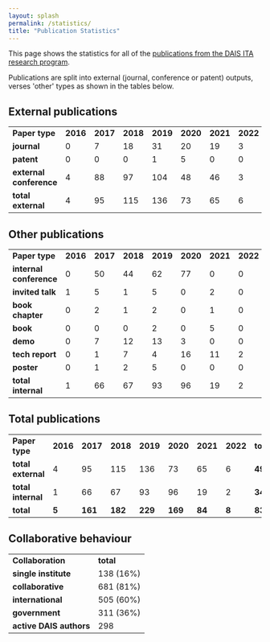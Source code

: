 ```yaml
---
layout: splash
permalink: /statistics/
title: "Publication Statistics"
---
```


This page shows the statistics for all of the [publications from the DAIS ITA research program](/science-library/).

Publications are split into external (journal, conference or patent) outputs, verses 'other' types as shown in
the tables below.

## External publications

<table>
    <tbody>
    <tr>
        <td><strong>Paper type</strong></td>
        <td><strong>2016</strong></td>
        <td><strong>2017</strong></td>
        <td><strong>2018</strong></td>
        <td><strong>2019</strong></td>
        <td><strong>2020</strong></td>
        <td><strong>2021</strong></td>
        <td><strong>2022</strong></td>
        <td><strong>total</strong></td>
    </tr>
    <tr>
        <td><strong>journal</strong></td>
        <td>0</td>
        <td>7</td>
        <td>18</td>
        <td>31</td>
        <td>20</td>
        <td>19</td>
        <td>3</td>
        <td><strong>98</strong></td>
    </tr>
    <tr>
        <td><strong>patent</strong></td>
        <td>0</td>
        <td>0</td>
        <td>0</td>
        <td>1</td>
        <td>5</td>
        <td>0</td>
        <td>0</td>
        <td><strong>6</strong></td>
    </tr>
    <tr>
        <td><strong>external conference</strong></td>
        <td>4</td>
        <td>88</td>
        <td>97</td>
        <td>104</td>
        <td>48</td>
        <td>46</td>
        <td>3</td>
        <td><strong>390</strong></td>
    </tr>
    <tr>
        <td><strong>total external</strong></td>
        <td>4</td>
        <td>95</td>
        <td>115</td>
        <td>136</td>
        <td>73</td>
        <td>65</td>
        <td>6</td>
        <td><strong>494</strong></td>
    </tr>
    </tbody>
</table>

## Other publications

<table>
    <tbody>
    <tr>
        <td><strong>Paper type</strong></td>
        <td><strong>2016</strong></td>
        <td><strong>2017</strong></td>
        <td><strong>2018</strong></td>
        <td><strong>2019</strong></td>
        <td><strong>2020</strong></td>
        <td><strong>2021</strong></td>
        <td><strong>2022</strong></td>
        <td><strong>total</strong></td>
    </tr>
    <tr>
        <td><strong>internal conference</strong></td>
        <td>0</td>
        <td>50</td>
        <td>44</td>
        <td>62</td>
        <td>77</td>
        <td>0</td>
        <td>0</td>
        <td><strong>233</strong></td>
    </tr>
    <tr>
        <td><strong>invited talk</strong></td>
        <td>1</td>
        <td>5</td>
        <td>1</td>
        <td>5</td>
        <td>0</td>
        <td>2</td>
        <td>0</td>
        <td><strong>14</strong></td>
    </tr>
    <tr>
        <td><strong>book chapter</strong></td>
        <td>0</td>
        <td>2</td>
        <td>1</td>
        <td>2</td>
        <td>0</td>
        <td>1</td>
        <td>0</td>
        <td><strong>6</strong></td>
    </tr>
    <tr>
        <td><strong>book</strong></td>
        <td>0</td>
        <td>0</td>
        <td>0</td>
        <td>2</td>
        <td>0</td>
        <td>5</td>
        <td>0</td>
        <td><strong>1</strong></td>
    </tr>
    <tr>
        <td><strong>demo</strong></td>
        <td>0</td>
        <td>7</td>
        <td>12</td>
        <td>13</td>
        <td>3</td>
        <td>0</td>
        <td>0</td>
        <td><strong>35</strong></td>
    </tr>
    <tr>
        <td><strong>tech report</strong></td>
        <td>0</td>
        <td>1</td>
        <td>7</td>
        <td>4</td>
        <td>16</td>
        <td>11</td>
        <td>2</td>
        <td><strong>41</strong></td>
    </tr>
    <tr>
        <td><strong>poster</strong></td>
        <td>0</td>
        <td>1</td>
        <td>2</td>
        <td>5</td>
        <td>0</td>
        <td>0</td>
        <td>0</td>
        <td><strong>8</strong></td>
    </tr>
    <tr>
        <td><strong>total internal</strong></td>
        <td>1</td>
        <td>66</td>
        <td>67</td>
        <td>93</td>
        <td>96</td>
        <td>19</td>
        <td>2</td>
        <td><strong>344</strong></td>
    </tr>
    </tbody>
</table>

## Total publications

<table>
    <tbody>
    <tr>
        <td><strong>Paper type</strong></td>
        <td><strong>2016</strong></td>
        <td><strong>2017</strong></td>
        <td><strong>2018</strong></td>
        <td><strong>2019</strong></td>
        <td><strong>2020</strong></td>
        <td><strong>2021</strong></td>
        <td><strong>2022</strong></td>
        <td><strong>total</strong></td>
    </tr>
    <tr>
        <td><strong>total external</strong></td>
        <td>4</td>
        <td>95</td>
        <td>115</td>
        <td>136</td>
        <td>73</td>
        <td>65</td>
        <td>6</td>
        <td><strong>494</strong></td>
    </tr>
    <tr>
        <td><strong>total internal</strong></td>
        <td>1</td>
        <td>66</td>
        <td>67</td>
        <td>93</td>
        <td>96</td>
        <td>19</td>
        <td>2</td>
        <td><strong>344</strong></td>
    </tr>
    <tr>
        <td><strong>total</strong></td>
        <td><strong>5</strong></td>
        <td><strong>161</strong></td>
        <td><strong>182</strong></td>
        <td><strong>229</strong></td>
        <td><strong>169</strong></td>
        <td><strong>84</strong></td>
        <td><strong>8</strong></td>
        <td><strong>838</strong></td>
    </tr>
    </tbody>
</table>

## Collaborative behaviour

<table>
    <tbody>
    <tr>
        <td><strong>Collaboration</strong></td>
        <td><strong>total</strong></td>
    </tr>
    <tr>
        <td><strong>single institute</strong></td>
        <td>138 (16%)</td>
    </tr>
    <tr>
        <td><strong>collaborative</strong></td>
        <td>681 (81%)</td>
    </tr>
    <tr>
        <td><strong>international</strong></td>
        <td>505 (60%)</td>
    </tr>
    <tr>
        <td><strong>government</strong></td>
        <td>311 (36%)</td>
    </tr>
    <tr>
        <td><strong>active DAIS authors</strong></td>
        <td>298</td>
    </tr>
    </tbody>
</table>

